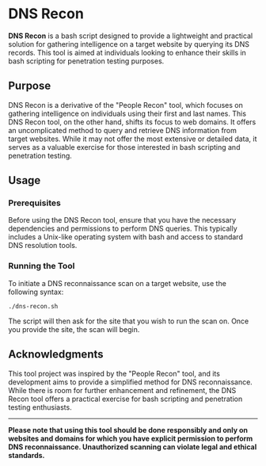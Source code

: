 # DNS Recon

**DNS Recon** is a bash script designed to provide a lightweight and practical solution for gathering intelligence on a target website by querying its DNS records. This tool is aimed at individuals looking to enhance their skills in bash scripting for penetration testing purposes.

## Purpose

DNS Recon is a derivative of the "People Recon" tool, which focuses on gathering intelligence on individuals using their first and last names. This DNS Recon tool, on the other hand, shifts its focus to web domains. It offers an uncomplicated method to query and retrieve DNS information from target websites. While it may not offer the most extensive or detailed data, it serves as a valuable exercise for those interested in bash scripting and penetration testing.

## Usage

### Prerequisites

Before using the DNS Recon tool, ensure that you have the necessary dependencies and permissions to perform DNS queries. This typically includes a Unix-like operating system with bash and access to standard DNS resolution tools.

### Running the Tool

To initiate a DNS reconnaissance scan on a target website, use the following syntax:

```
./dns-recon.sh
```

The script will then ask for the site that you wish to run the scan on. Once you provide the site, the scan will begin.

## Acknowledgments

This tool project was inspired by the "People Recon" tool, and its development aims to provide a simplified method for DNS reconnaissance. While there is room for further enhancement and refinement, the DNS Recon tool offers a practical exercise for bash scripting and penetration testing enthusiasts.

---

**Please note that using this tool should be done responsibly and only on websites and domains for which you have explicit permission to perform DNS reconnaissance. Unauthorized scanning can violate legal and ethical standards.**
